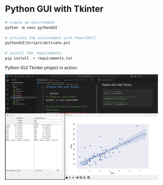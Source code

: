 # Python GUI with Tkinter

```python
# create an environment
python -m venv pythonGUI

# activate the environment with PowerShell
pythonGUI\Scripts\Activate.ps1

# install the requirements
pip install -r requirements.txt
```
  
Python GUI Tkinter project in action:

![Python GUI stats project in action](PythonGUIproject.png)